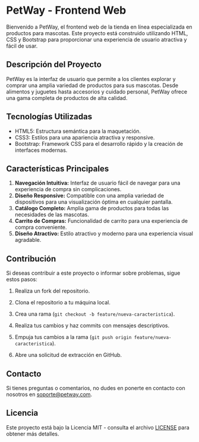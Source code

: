 # PetWay - Frontend Web

Bienvenido a PetWay, el frontend web de la tienda en línea especializada en productos para mascotas. Este proyecto está construido utilizando HTML, CSS y Bootstrap para proporcionar una experiencia de usuario atractiva y fácil de usar.

## Descripción del Proyecto

PetWay es la interfaz de usuario que permite a los clientes explorar y comprar una amplia variedad de productos para sus mascotas. Desde alimentos y juguetes hasta accesorios y cuidado personal, PetWay ofrece una gama completa de productos de alta calidad.

## Tecnologías Utilizadas

- HTML5: Estructura semántica para la maquetación.
- CSS3: Estilos para una apariencia atractiva y responsive.
- Bootstrap: Framework CSS para el desarrollo rápido y la creación de interfaces modernas.

## Características Principales

1. **Navegación Intuitiva:** Interfaz de usuario fácil de navegar para una experiencia de compra sin complicaciones.
2. **Diseño Responsive:** Compatible con una amplia variedad de dispositivos para una visualización óptima en cualquier pantalla.
3. **Catálogo Completo:** Amplia gama de productos para todas las necesidades de las mascotas.
4. **Carrito de Compras:** Funcionalidad de carrito para una experiencia de compra conveniente.
5. **Diseño Atractivo:** Estilo atractivo y moderno para una experiencia visual agradable.

## Contribución

Si deseas contribuir a este proyecto o informar sobre problemas, sigue estos pasos:

1. Realiza un fork del repositorio.

2. Clona el repositorio a tu máquina local.

3. Crea una rama (`git checkout -b feature/nueva-caracteristica`).

4. Realiza tus cambios y haz commits con mensajes descriptivos.

5. Empuja tus cambios a la rama (`git push origin feature/nueva-caracteristica`).

6. Abre una solicitud de extracción en GitHub.

## Contacto

Si tienes preguntas o comentarios, no dudes en ponerte en contacto con nosotros en [soporte@petway.com](mailto:soporte@petway.com).

## Licencia

Este proyecto está bajo la Licencia MIT - consulta el archivo [LICENSE](LICENSE) para obtener más detalles.